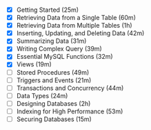 <a href="https://codewithmosh.com/p/complete-sql-mastery"><img src="https://i.ibb.co/R7zJPnZ/image.png" alt="" title="ultimate-sql"></a>

- [x] Getting Started (25m)
- [x] Retrieving Data from a Single Table (60m)
- [x] Retrieving Data from Multiple Tables (1h)
- [x] Inserting, Updating, and Deleting Data (42m)
- [x] Summarizing Data (31m)
- [x] Writing Complex Query (39m)
- [x] Essential MySQL Functions (32m)
- [x] Views (19m)
- [ ] Stored Procedures (49m)
- [ ] Triggers and Events (21m)
- [ ] Transactions and Concurrency (44m)
- [ ] Data Types (24m)
- [ ] Designing Databases (2h)
- [ ] Indexing for High Performance (53m)
- [ ] Securing Databases (15m)
